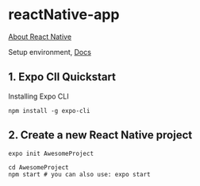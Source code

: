 # reactNative-app
[About React Native](https://reactnative.dev/)

Setup environment, [Docs](https://reactnative.dev/docs/environment-setup)
## 1. Expo ClI Quickstart
Installing Expo CLI

```shell
npm install -g expo-cli
```
## 2. Create a new React Native project
```shell
expo init AwesomeProject

cd AwesomeProject
npm start # you can also use: expo start
```
